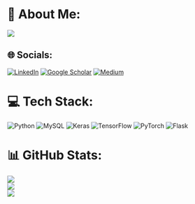 # 💫 About Me:
![](https://www.google.com/url?sa=i&url=https%3A%2F%2Fgithub.com%2FAnmol-Baranwal%2FCool-GIFs-For-GitHub&psig=AOvVaw2Vw0xz-i6d9evWkKQEZEi2&ust=1708001132588000&source=images&cd=vfe&opi=89978449&ved=0CBIQjRxqFwoTCOix85fuqoQDFQAAAAAdAAAAABAE)
## 🌐 Socials:
[![LinkedIn](https://img.shields.io/badge/LinkedIn-%230077B5.svg?logo=linkedin&logoColor=white)](https://www.linkedin.com/in/hasnain-ali-poonja/) [![Google Scholar](https://img.shields.io/badge/Google%20Scholar-Profile-blue)](https://scholar.google.com/citations?user=s12Bq1kAAAAJ&hl=en) [![Medium](https://img.shields.io/badge/Medium-12100E?style=for-the-badge&logo=medium&logoColor=white)](https://medium.com/@hasnainali.ha659) 

# 💻 Tech Stack:
![Python](https://img.shields.io/badge/python-3670A0?style=plastic&logo=python&logoColor=ffdd54) ![MySQL](https://img.shields.io/badge/mysql-%2300f.svg?style=plastic&logo=mysql&logoColor=white) ![Keras](https://img.shields.io/badge/Keras-%23D00000.svg?style=plastic&logo=Keras&logoColor=white) ![TensorFlow](https://img.shields.io/badge/TensorFlow-%23FF6F00.svg?style=plastic&logo=TensorFlow&logoColor=white) ![PyTorch](https://img.shields.io/badge/PyTorch-%23EE4C2C.svg?style=for-the-badge&logo=PyTorch&logoColor=white) ![Flask](https://img.shields.io/badge/flask-%23000.svg?style=for-the-badge&logo=flask&logoColor=white)

# 📊 GitHub Stats:
![](https://github-readme-stats.vercel.app/api?username=hasnainali659&theme=dark&hide_border=false&include_all_commits=false&count_private=false)<br/>
![](https://github-readme-streak-stats.herokuapp.com/?user=hasnainali659&theme=dark&hide_border=false)<br/>
![](https://github-readme-stats.vercel.app/api/top-langs/?username=hasnainali659&theme=dark&hide_border=false&include_all_commits=false&count_private=false&layout=compact)